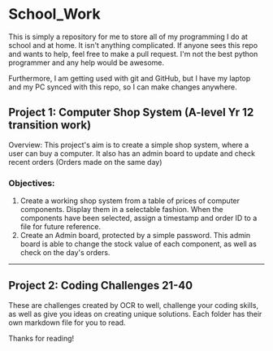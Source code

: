 # School_Work
This is simply a repository for me to store all of my programming I do at school and at home. It isn't anything complicated. If anyone sees this repo and wants to help, feel free to make a pull request. I'm not the best python programmer and any help would be awesome.

Furthermore, I am getting used with git and GitHub, but I have my laptop and my PC synced with this repo, so I can make changes anywhere. 

## Project 1: Computer Shop System (A-level Yr 12 transition work)
Overview: This project's aim is to create a simple shop system, where a user can buy a computer. It also has an admin board to update and check recent orders (Orders made on the same day)

### Objectives:

1. Create a working shop system from a table of prices of computer components. Display them in a selectable fashion. When the components have been selected, assign a timestamp and order ID to a file for future reference.
2. Create an Admin board, protected by a simple password. This admin board is able to change the stock value of each component, as well as check on the day's orders.
---
## Project 2: Coding Challenges 21-40
These are challenges created by OCR to well, challenge your coding skills, as well as give you ideas on creating unique solutions. Each folder has their own markdown file for you to read.

Thanks for reading!
